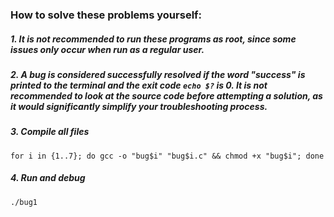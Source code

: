 ### How to solve these problems yourself:


##### 1. It is not recommended to run these programs as root, since some issues only occur when run as a regular user.

##### 2. A bug is considered successfully resolved if the word "success" is printed to the terminal and the exit code `echo $?` is 0. It is not recommended to look at the source code before attempting a solution, as it would significantly simplify your troubleshooting process.

##### 3. Compile all files
`for i in {1..7}; do gcc -o "bug$i" "bug$i.c" && chmod +x "bug$i"; done`

##### 4. Run and debug
`./bug1`
